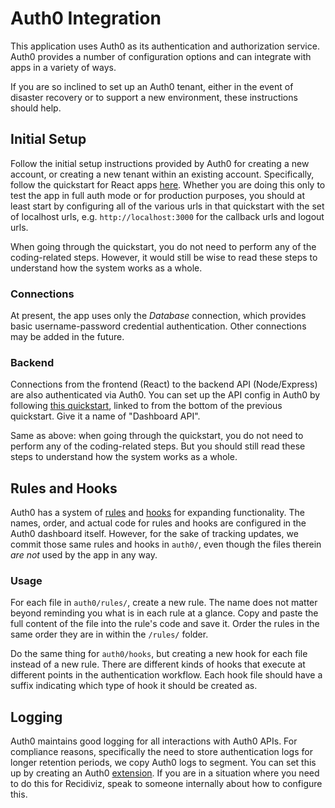 # Auth0 Integration

This application uses Auth0 as its authentication and authorization service. Auth0 provides a number
of configuration options and can integrate with apps in a variety of ways.

If you are so inclined to set up an Auth0 tenant, either in the event of disaster recovery or to
support a new environment, these instructions should help.

## Initial Setup

Follow the initial setup instructions provided by Auth0 for creating a new account, or creating a
new tenant within an existing account. Specifically, follow the quickstart for React apps
[here](https://auth0.com/docs/quickstart/spa/react). Whether you are doing this only to test the
app in full auth mode or for production purposes, you should at least start by configuring all of
the various urls in that quickstart with the set of localhost urls, e.g. `http://localhost:3000` for
the callback urls and logout urls.

When going through the quickstart, you do not need to perform any of the coding-related steps.
However, it would still be wise to read these steps to understand how the system works as a whole.

### Connections

At present, the app uses only the _Database_ connection, which provides basic username-password
credential authentication. Other connections may be added in the future.

### Backend

Connections from the frontend (React) to the backend API (Node/Express) are also authenticated via
Auth0. You can set up the API config in Auth0 by following [this quickstart](https://auth0.com/docs/quickstart/spa/react/02-calling-an-api),
linked to from the bottom of the previous quickstart. Give it a name of "Dashboard API".

Same as above: when going through the quickstart, you do not need to perform any of the coding-related
steps. But you should still read these steps to understand how the system works as a whole.

## Rules and Hooks

Auth0 has a system of [rules](https://auth0.com/docs/rules) and [hooks](https://auth0.com/docs/hooks)
for expanding functionality. The names, order, and actual code for rules and hooks are configured in
the Auth0 dashboard itself. However, for the sake of tracking updates, we commit those same rules
and hooks in `auth0/`, even though the files therein _are not_ used by the app in any way.

### Usage

For each file in `auth0/rules/`, create a new rule. The name does not matter beyond reminding
you what is in each rule at a glance. Copy and paste the full content of the file into the rule's
code and save it. Order the rules in the same order they are in within the `/rules/` folder.

Do the same thing for `auth0/hooks`, but creating a new hook for each file instead of a new
rule. There are different kinds of hooks that execute at different points in the authentication
workflow. Each hook file should have a suffix indicating which type of hook it should be created as.

## Logging

Auth0 maintains good logging for all interactions with Auth0 APIs. For compliance reasons,
specifically the need to store authentication logs for longer retention periods, we copy Auth0 logs
to segment. You can set this up by creating an Auth0 [extension](https://auth0.com/docs/extensions).
If you are in a situation where you need to do this for Recidiviz, speak to someone internally about
how to configure this.
